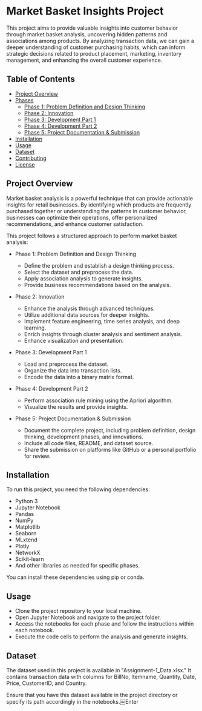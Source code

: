 # Market Basket Insights Project

This project aims to provide valuable insights into customer behavior through market basket analysis, uncovering hidden patterns and associations among products. By analyzing transaction data, we can gain a deeper understanding of customer purchasing habits, which can inform strategic decisions related to product placement, marketing, inventory management, and enhancing the overall customer experience.

## Table of Contents
- [Project Overview](#project-overview)
- [Phases](#phases)
  - [Phase 1: Problem Definition and Design Thinking](#phase-1-problem-definition-and-design-thinking)
  - [Phase 2: Innovation](#phase-2-innovation)
  - [Phase 3: Development Part 1](#phase-3-development-part-1)
  - [Phase 4: Development Part 2](#phase-4-development-part-2)
  - [Phase 5: Project Documentation & Submission](#phase-5-project-documentation-and-submission)
- [Installation](#installation)
- [Usage](#usage)
- [Dataset](#dataset)
- [Contributing](#contributing)
- [License](#license)

## Project Overview

Market basket analysis is a powerful technique that can provide actionable insights for retail businesses. By identifying which products are frequently purchased together or understanding the patterns in customer behavior, businesses can optimize their operations, offer personalized recommendations, and enhance customer satisfaction.

This project follows a structured approach to perform market basket analysis:

- Phase 1: Problem Definition and Design Thinking
  - Define the problem and establish a design thinking process.
  - Select the dataset and preprocess the data.
  - Apply association analysis to generate insights.
  - Provide business recommendations based on the analysis.

- Phase 2: Innovation
  - Enhance the analysis through advanced techniques.
  - Utilize additional data sources for deeper insights.
  - Implement feature engineering, time series analysis, and deep learning.
  - Enrich insights through cluster analysis and sentiment analysis.
  - Enhance visualization and presentation.

- Phase 3: Development Part 1
  - Load and preprocess the dataset.
  - Organize the data into transaction lists.
  - Encode the data into a binary matrix format.

- Phase 4: Development Part 2
  - Perform association rule mining using the Apriori algorithm.
  - Visualize the results and provide insights.

- Phase 5: Project Documentation & Submission
  - Document the complete project, including problem definition, design thinking, development phases, and innovations.
  - Include all code files, README, and dataset source.
  - Share the submission on platforms like GitHub or a personal portfolio for review.

## Installation

To run this project, you need the following dependencies:

- Python 3
- Jupyter Notebook
- Pandas
- NumPy
- Matplotlib
- Seaborn
- MLxtend
- Plotly
- NetworkX
- Scikit-learn
- And other libraries as needed for specific phases.

You can install these dependencies using pip or conda.


## Usage

- Clone the project repository to your local machine.
- Open Jupyter Notebook and navigate to the project folder.
- Access the notebooks for each phase and follow the instructions within each notebook.
- Execute the code cells to perform the analysis and generate insights.

## Dataset

The dataset used in this project is available in "Assignment-1_Data.xlsx." It contains transaction data with columns for BillNo, Itemname, Quantity, Date, Price, CustomerID, and Country.

Ensure that you have this dataset available in the project directory or specify its path accordingly in the notebooks.￼Enter

